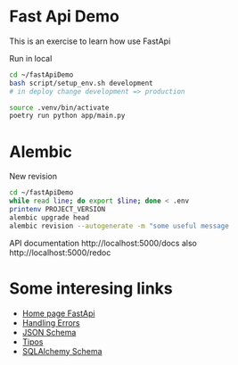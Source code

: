 # Fast Api Demo

This is an exercise to learn how use FastApi

Run in local

```sh
cd ~/fastApiDemo
bash script/setup_env.sh development
# in deploy change development => production

source .venv/bin/activate
poetry run python app/main.py
```


# Alembic

New revision

```sh
cd ~/fastApiDemo
while read line; do export $line; done < .env
printenv PROJECT_VERSION  
alembic upgrade head
alembic revision --autogenerate -m "some useful message
```

API documentation http://localhost:5000/docs also http://localhost:5000/redoc


# Some interesing links

- [Home page FastApi](https://fastapi.tiangolo.com/)
- [Handling Errors](https://fastapi.tiangolo.com/tutorial/handling-errors/)
- [JSON Schema](https://json-schema.org/)
- [Tipos](https://fastapi.tiangolo.com/python-types/)
- [SQLAlchemy Schema](https://overiq.com/sqlalchemy-101/defining-schema-in-sqlalchemy-core/)